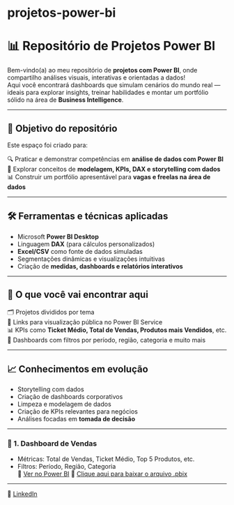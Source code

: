 # projetos-power-bi
# 📊 Repositório de Projetos Power BI

Bem-vindo(a) ao meu repositório de **projetos com Power BI**, onde compartilho análises visuais, interativas e orientadas a dados!  
Aqui você encontrará dashboards que simulam cenários do mundo real — ideais para explorar insights, treinar habilidades e montar um portfólio sólido na área de **Business Intelligence**.

---

## 🚀 Objetivo do repositório

Este espaço foi criado para:

🔍 Praticar e demonstrar competências em **análise de dados com Power BI**  
🧠 Explorar conceitos de **modelagem, KPIs, DAX e storytelling com dados**  
📊 Construir um portfólio apresentável para **vagas e freelas na área de dados**

---

## 🛠️ Ferramentas e técnicas aplicadas

- Microsoft **Power BI Desktop**  
- Linguagem **DAX** (para cálculos personalizados)  
- **Excel/CSV** como fonte de dados simuladas  
- Segmentações dinâmicas e visualizações intuitivas  
- Criação de **medidas, dashboards e relatórios interativos**

---

## 📂 O que você vai encontrar aqui

🗂️ Projetos divididos por tema  
🔗 Links para visualização pública no Power BI Service  
📊 KPIs como **Ticket Médio, Total de Vendas, Produtos mais Vendidos**, etc.  
🧭 Dashboards com filtros por período, região, categoria e muito mais

---

## 📈 Conhecimentos em evolução

- Storytelling com dados  
- Criação de dashboards corporativos  
- Limpeza e modelagem de dados  
- Criação de KPIs relevantes para negócios  
- Análises focadas em **tomada de decisão**

---

### 🛒 1. Dashboard de Vendas
- Métricas: Total de Vendas, Ticket Médio, Top 5 Produtos, etc.  
- Filtros: Período, Região, Categoria  
🔗 [Ver no Power BI](https://app.powerbi.com/view?r=eyJrIjoiNWI4NzcxZDgtNDRiOS00NGJmLTk5N2ItMWFhN2Q4OTM1MjYxIiwidCI6IjE2OGQ0MTM3LWQ2ZjYtNDVmOC1hYWE3LWQxYTcwMjMzMDk1ZSIsImMiOjR9)
📁 [Clique aqui para baixar o arquivo .pbix](https://github.com/RyanCarlosNascimento/projetos-power-bi/raw/main/Projeto%201%20-%20E-Commerce%20(ClickBox).pbix)


---

🔗 [LinkedIn](https://www.linkedin.com/in/ryan-carlos-385895354)
